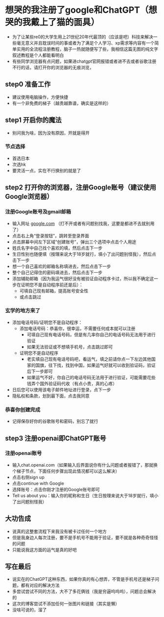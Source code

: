 # 想哭的我注册了google和ChatGPT（想哭的我戴上了猫的面具）

- 为了让某些re0的大学生用上21世纪20年代最顶的（应该是吧）科技来解决一些毫无意义并且耽误时间的事或者为了满足个人学习、xp需求等内容有一个简单实用的全流程注册教程，脑子一热就随便写了些，我相信这篇无图的纯文字叙述教程是个人都能看明白
- 有些同学浏览器有点问题，如果进chatgpt官网报错或者进不去或者谷歌注册不行的话，请打开你的浏览器的无痕浏览，

## step0 准备工作

- 建议使用电脑操作，方便快捷
- 有一个非免费的梯子（越贵越靠谱，确实是这样的）

## step1 开启你的魔法

- 别问我为啥，因为没有原因，开就是得开

### 节点选择

- 首选日本
- 次选hk
- 要灵活一点，实在不行换别的就是了

## step2 打开你的浏览器，注册Google账号（建议使用Google浏览器）

### 注册Google账号及gmail邮箱

- 输入网址 [google.com](google.com) （打不开或者有问题别找我，这要是都进不去就别用了）
- 点击右上角“登录按钮”，跳转至登录界面
- 点击屏幕中间左下区域“创建账号”，弹出三个选项中点击个人用途
- 姓氏名字中自己找个喜欢的填，然后点击下一步
- 生日性别也随便填（按理来说大于18岁就行，填小了出问题别怪我），然后点击下一步
- 想一个自己喜欢的邮箱名称填进去，然后点击下一步
- 整个自己记得住的密码填进去，然后点击下一步
- 添加辅助邮箱（因为我运气很好没有被验证自动程序卡过，所以我不确定这一步在证明您不是自动程序前还是后）：
  - 可填自己现有邮箱，提高账号安全性
  - 或点击跳过

### 玄学的地方来了

- 添加电话号码/证明您不是自动程序：
  - 添加电话号码：恭喜你，很幸运，不需要任何成本就可以注册
    - 可填自己现有电话号码，但是有几率你自己的电话号码无法用于进行验证
    - 如果无法验证或不想填手机号，点击跳过即可
  - 证明您不是自动程序
    - 老实填自己现有电话号码吧，看运气，填之前请你点一下左边其他国家的国旗，往下找，找到中国，如果运气好就可以收到验证码，验证后下一步即可
    - 如果运气不好，你自己的电话号码无法用于进行验证，可能需要花些钱弄个国外验证码代收（有点小贵，真的心疼）
- 日后您可以使用该电子邮件地址进行登录，点下一步
- 隐私权和条款，划到最下面，点击我同意

### 恭喜你创建完成

- 记得保存好你的谷歌账号和密码，别忘了就行

## step3 注册openai即ChatGPT账号

### 注册openai账号

- 输入chat.openai.com（如果输入后界面说你有什么问题或者报错了，那就换个梯子节点，下面任何步骤出现此情况都可以这么解决）
- 点击右侧sign up
- 点击continue with Google
- 选择账号：点击你刚才注册的Google账号即可
- Tell us about you：输入你的昵称和生日（生日按理来说大于18岁就行，填小了出问题别怪我）

## 大功告成

- 说真的这整套流程下来我没有被卡过任何一个地方
- 但是我身边人每次注册，要不是手机号不能用于验证，要不就是各种奇奇怪怪的问题
- 只能说我这方面的运气是真的好吧

## 写在最后

- 说实在的ChatGPT这种东西，如果你真的有心想弄，不管是手机号还是梯子问题，都有对应的解决方法
- 多尝试尝试不同的方法，大不了多花俩钱（我是穷逼呜呜呜），问题总会解决的
- 这次的博客尝试不添加任何一张图片和链接（其实是懒）
- 没啥可说的，溜了